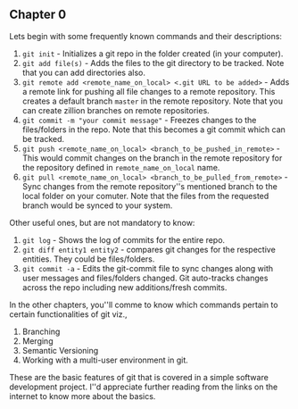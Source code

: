 Chapter 0
---------

Lets begin with some frequently known commands and their descriptions:

1. `git init` - Initializes a git repo in the folder created (in your computer).
2. `git add file(s)` - Adds the files to the git directory to be tracked. Note that you can add directories also.
3. `git remote add <remote_name_on_local> <.git URL to be added>` - Adds a remote link for pushing all file changes to a remote repository. This creates a default branch `master` in the remote repository. Note that you can create zillion branches on remote repositories.
4. `git commit -m "your commit message"` - Freezes changes to the files/folders in the repo. Note that this becomes a git commit which can be tracked.
5. `git push <remote_name_on_local> <branch_to_be_pushed_in_remote>` - This would commit changes on the branch in the remote repository for the repository defined in `remote_name_on_local` name.
6. `git pull <remote_name_on_local> <branch_to_be_pulled_from_remote>` - Sync changes from the remote repository''s mentioned branch to the local folder on your comuter. Note that the files from the requested branch would be synced to your system.


Other useful ones, but are not mandatory to know:

1. `git log` - Shows the log of commits for the entire repo.
2. `git diff entity1 entity2` - compares git changes for the respective entities. They could be files/folders.
3. `git commit -a` - Edits the git-commit file to sync changes along with user messages and files/folders changed. Git auto-tracks changes across the repo including new additions/fresh commits.


In the other chapters, you''ll comme to know which commands pertain to certain functionalities of git viz.,

1. Branching
2. Merging
3. Semantic Versioning
4. Working with a multi-user environment in git.

These are the basic features of git that is covered in a simple software development project. I''d appreciate further reading from the links on the internet to know more about the basics.
